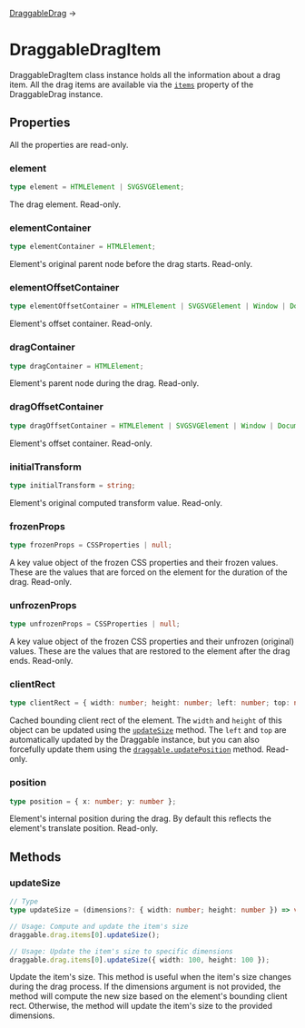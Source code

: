 [DraggableDrag](/docs/draggable-drag) →

# DraggableDragItem

DraggableDragItem class instance holds all the information about a drag item. All the drag items are available via the [`items`](/docs/draggable-drag#items) property of the DraggableDrag instance.

## Properties

All the properties are read-only.

### element

```ts
type element = HTMLElement | SVGSVGElement;
```

The drag element. Read-only.

### elementContainer

```ts
type elementContainer = HTMLElement;
```

Element's original parent node before the drag starts. Read-only.

### elementOffsetContainer

```ts
type elementOffsetContainer = HTMLElement | SVGSVGElement | Window | Document;
```

Element's offset container. Read-only.

### dragContainer

```ts
type dragContainer = HTMLElement;
```

Element's parent node during the drag. Read-only.

### dragOffsetContainer

```ts
type dragOffsetContainer = HTMLElement | SVGSVGElement | Window | Document;
```

Element's offset container. Read-only.

### initialTransform

```ts
type initialTransform = string;
```

Element's original computed transform value. Read-only.

### frozenProps

```ts
type frozenProps = CSSProperties | null;
```

A key value object of the frozen CSS properties and their frozen values. These are the values that are forced on the element for the duration of the drag. Read-only.

### unfrozenProps

```ts
type unfrozenProps = CSSProperties | null;
```

A key value object of the frozen CSS properties and their unfrozen (original) values. These are the values that are restored to the element after the drag ends. Read-only.

### clientRect

```ts
type clientRect = { width: number; height: number; left: number; top: number };
```

Cached bounding client rect of the element. The `width` and `height` of this object can be updated using the [`updateSize`](#updatesize) method. The `left` and `top` are automatically updated by the Draggable instance, but you can also forcefully update them using the [`draggable.updatePosition`](/docs/draggable#updateposition) method. Read-only.

### position

```ts
type position = { x: number; y: number };
```

Element's internal position during the drag. By default this reflects the element's translate position. Read-only.

## Methods

### updateSize

```ts
// Type
type updateSize = (dimensions?: { width: number; height: number }) => void;

// Usage: Compute and update the item's size
draggable.drag.items[0].updateSize();

// Usage: Update the item's size to specific dimensions
draggable.drag.items[0].updateSize({ width: 100, height: 100 });
```

Update the item's size. This method is useful when the item's size changes during the drag process. If the dimensions argument is not provided, the method will compute the new size based on the element's bounding client rect. Otherwise, the method will update the item's size to the provided dimensions.

